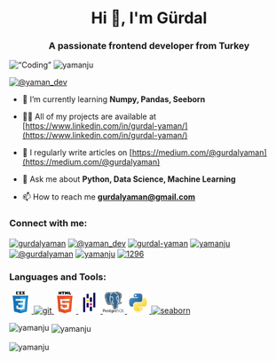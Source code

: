 <h1 align="center">Hi 👋, I'm Gürdal</h1>
<h3 align="center">A passionate frontend developer from Turkey</h3>
<img align=“right” alt=“Coding” width=“400” src=“https://cdn.dribbble.com/users/1162077/screenshots/3848914/programmer.gif”

<p align="left"> <img src="https://komarev.com/ghpvc/?username=yamanju&label=Profile%20views&color=0e75b6&style=flat" alt="yamanju" /> </p>

<p align="left"> <a href="https://twitter.com/@yaman_dev" target="blank"><img src="https://img.shields.io/twitter/follow/@yaman_dev?logo=twitter&style=for-the-badge" alt="@yaman_dev" /></a> </p>

- 🌱 I’m currently learning **Numpy, Pandas, Seeborn**

- 👨‍💻 All of my projects are available at [https://www.linkedin.com/in/gurdal-yaman/](https://www.linkedin.com/in/gurdal-yaman/)

- 📝 I regularly write articles on [https://medium.com/@gurdalyaman](https://medium.com/@gurdalyaman)

- 💬 Ask me about **Python, Data Science, Machine Learning**

- 📫 How to reach me **gurdalyaman@gmail.com**

<h3 align="left">Connect with me:</h3>
<p align="left">
<a href="https://dev.to/gurdalyaman" target="blank"><img align="center" src="https://raw.githubusercontent.com/rahuldkjain/github-profile-readme-generator/master/src/images/icons/Social/devto.svg" alt="gurdalyaman" height="30" width="40" /></a>
<a href="https://twitter.com/@yaman_dev" target="blank"><img align="center" src="https://raw.githubusercontent.com/rahuldkjain/github-profile-readme-generator/master/src/images/icons/Social/twitter.svg" alt="@yaman_dev" height="30" width="40" /></a>
<a href="https://linkedin.com/in/gurdal-yaman" target="blank"><img align="center" src="https://raw.githubusercontent.com/rahuldkjain/github-profile-readme-generator/master/src/images/icons/Social/linked-in-alt.svg" alt="gurdal-yaman" height="30" width="40" /></a>
<a href="https://kaggle.com/yamanju" target="blank"><img align="center" src="https://raw.githubusercontent.com/rahuldkjain/github-profile-readme-generator/master/src/images/icons/Social/kaggle.svg" alt="yamanju" height="30" width="40" /></a>
<a href="https://medium.com/@gurdalyaman" target="blank"><img align="center" src="https://raw.githubusercontent.com/rahuldkjain/github-profile-readme-generator/master/src/images/icons/Social/medium.svg" alt="@gurdalyaman" height="30" width="40" /></a>
<a href="https://www.leetcode.com/yamanju" target="blank"><img align="center" src="https://raw.githubusercontent.com/rahuldkjain/github-profile-readme-generator/master/src/images/icons/Social/leet-code.svg" alt="yamanju" height="30" width="40" /></a>
<a href="https://discord.gg/1296" target="blank"><img align="center" src="https://raw.githubusercontent.com/rahuldkjain/github-profile-readme-generator/master/src/images/icons/Social/discord.svg" alt="1296" height="30" width="40" /></a>
</p>

<h3 align="left">Languages and Tools:</h3>
<p align="left"> <a href="https://www.w3schools.com/css/" target="_blank" rel="noreferrer"> <img src="https://raw.githubusercontent.com/devicons/devicon/master/icons/css3/css3-original-wordmark.svg" alt="css3" width="40" height="40"/> </a> <a href="https://git-scm.com/" target="_blank" rel="noreferrer"> <img src="https://www.vectorlogo.zone/logos/git-scm/git-scm-icon.svg" alt="git" width="40" height="40"/> </a> <a href="https://www.w3.org/html/" target="_blank" rel="noreferrer"> <img src="https://raw.githubusercontent.com/devicons/devicon/master/icons/html5/html5-original-wordmark.svg" alt="html5" width="40" height="40"/> </a> <a href="https://pandas.pydata.org/" target="_blank" rel="noreferrer"> <img src="https://raw.githubusercontent.com/devicons/devicon/2ae2a900d2f041da66e950e4d48052658d850630/icons/pandas/pandas-original.svg" alt="pandas" width="40" height="40"/> </a> <a href="https://www.postgresql.org" target="_blank" rel="noreferrer"> <img src="https://raw.githubusercontent.com/devicons/devicon/master/icons/postgresql/postgresql-original-wordmark.svg" alt="postgresql" width="40" height="40"/> </a> <a href="https://www.python.org" target="_blank" rel="noreferrer"> <img src="https://raw.githubusercontent.com/devicons/devicon/master/icons/python/python-original.svg" alt="python" width="40" height="40"/> </a> <a href="https://seaborn.pydata.org/" target="_blank" rel="noreferrer"> <img src="https://seaborn.pydata.org/_images/logo-mark-lightbg.svg" alt="seaborn" width="40" height="40"/> </a> </p>

<p><img align="left" src="https://github-readme-stats.vercel.app/api/top-langs?username=yamanju&show_icons=true&locale=en&layout=compact" alt="yamanju" /></p>

<p>&nbsp;<img align="center" src="https://github-readme-stats.vercel.app/api?username=yamanju&show_icons=true&locale=en" alt="yamanju" /></p>

<p><img align="center" src="https://github-readme-streak-stats.herokuapp.com/?user=yamanju&" alt="yamanju" /></p>
